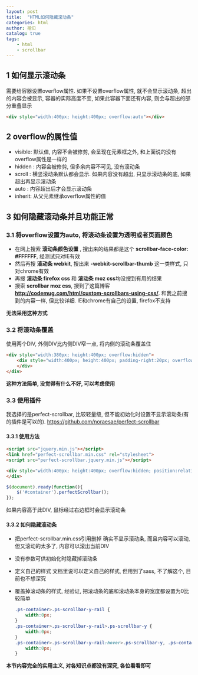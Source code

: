 ```yaml
---
layout: post
title:  "HTML如何隐藏滚动条"
categories: html
author: 拾贝
catalog: true
tags:  
    - html 
    - scrollbar
---
```


## 1 如何显示滚动条
   
  需要给容器设置overflow属性. 如果不设置overflow属性, 就不会显示滚动条, 超出的内容会被显示, 容器的实际高度不变, 如果此容器下面还有内容, 则会与超出的部分重叠显示

   ``` html
   <div style="width:400px; height:400px; overflow:auto"></div>
   ```

## 2 overflow的属性值
    
- visible: 默认值, 内容不会被修剪, 会呈现在元素框之外, 和上面说的没有overflow属性是一样的
- hidden : 内容会被修剪, 但多余内容不可见, 没有滚动条
- scroll : 横竖滚动条默认都会显示. 如果内容没有超出, 只显示滚动条的底, 如果超出再显示滚动条
- auto   : 内容超出后才会显示滚动条
- inherit: 从父元素继承overflow属性的值


## 3 如何隐藏滚动条并且功能正常

### 3.1 将overflow设置为auto, 将滚动条设置为透明或者页面颜色

- 在网上搜索 **滚动条颜色设置** , 搜出来的结果都是这个 **scrollbar-face-color: #FFFFFF**, 经测试只对IE有效
- 然后再搜 **滚动条 webkit**, 搜出来 **-webkit-scrollbar-thumb** 这一类样式, 只对chrome有效
- 再搜 **滚动条 firefox css** 和 **滚动条 moz css**均没搜到有用的结果
- 搜索 **scrollbar moz css**, 搜到了这篇博客 **http://codemug.com/html/custom-scrollbars-using-css/**. 和我之前搜到的内容一样, 但比较详细. IE和chrome有自己的设置, firefox不支持

**无法采用这种方式**

### 3.2 将滚动条覆盖

使用两个DIV, 外侧DIV比内侧DIV窄一点, 将内侧的滚动条覆盖住

``` html
<div style="width:380px; height:400px; overflow:hidden">
    <div style="width:400px; height:400px; padding-right:20px; overflow:auto;">
    </div>
</div>
```

**这种方法简单, 没觉得有什么不好, 可以考虑使用**

### 3.3 使用插件

我选择的是perfect-scrollbar, 比较轻量级, 但不能初始化时设置不显示滚动条(有的插件是可以的). https://github.com/noraesae/perfect-scrollbar

#### 3.3.1 使用方法
``` html
<script src="jquery.min.js"></script>
<link href="perfect-scrollbar.min.css" rel="stylesheet">
<script src="perfect-scrollbar.jquery.min.js"></script>
```
``` html
<div style="width:400px; height:400px; overflow:hidden; position:relative;" id="container">
</div>
```
``` javascript
$(document).ready(function(){
    $('#container').perfectScrollbar();
});
```

如果内容高于此DIV, 鼠标经过右边框时会显示滚动条

#### 3.3.2 如何隐藏滚动条

- 把perfect-scrollbar.min.css引用删掉
  确实不显示滚动条, 而且内容可以滚动, 但又滚动的太多了, 内容可以滚出当前DIV

- 没有参数可供初始化时隐藏掉滚动条

- 定义自己的样式
  文档里说可以定义自己的样式, 但用到了sass, 不了解这个, 目前也不想深究

- 覆盖掉滚动条的样式, 经验证, 把滚动条的底和滚动条本身的宽度都设置为0比较简单
    ``` css
    .ps-container>.ps-scrollbar-y-rail {
        width:0px;
    }
    .ps-container>.ps-scrollbar-y-rail>.ps-scrollbar-y {
        width:0px;
    }
    .ps-container>.ps-scrollbar-y-rail:hover>.ps-scrollbar-y, .ps-container>.ps-scrollbar-y-rail:active>.ps-scrollbar-y{
        width:0px;
    }
    ```

**本节内容完全的实用主义, 对各知识点都没有深究, 各位看看即可**